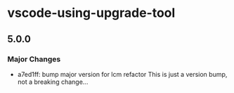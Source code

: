 # vscode-using-upgrade-tool

## 5.0.0

### Major Changes

- a7ed1ff: bump major version for lcm refactor
  This is just a version bump, not a breaking change...

